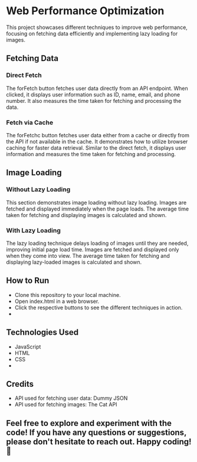 # Web Performance Optimization
This project showcases different techniques to improve web performance, focusing on fetching data efficiently and implementing lazy loading for images.

## Fetching Data
### Direct Fetch
The forFetch button fetches user data directly from an API endpoint. When clicked, it displays user information such as ID, name, email, and phone number. It also measures the time taken for fetching and processing the data.

### Fetch via Cache
The forFetchc button fetches user data either from a cache or directly from the API if not available in the cache. It demonstrates how to utilize browser caching for faster data retrieval. Similar to the direct fetch, it displays user information and measures the time taken for fetching and processing.

## Image Loading
### Without Lazy Loading
This section demonstrates image loading without lazy loading. Images are fetched and displayed immediately when the page loads. The average time taken for fetching and displaying images is calculated and shown.

### With Lazy Loading
The lazy loading technique delays loading of images until they are needed, improving initial page load time. Images are fetched and displayed only when they come into view. The average time taken for fetching and displaying lazy-loaded images is calculated and shown.

## How to Run
- Clone this repository to your local machine.
- Open index.html in a web browser.
- Click the respective buttons to see the different techniques in action.
- 
## Technologies Used
- JavaScript
- HTML
- CSS
- 
## Credits
- API used for fetching user data: Dummy JSON
- API used for fetching images: The Cat API

## Feel free to explore and experiment with the code! If you have any questions or suggestions, please don't hesitate to reach out. Happy coding! 🚀





